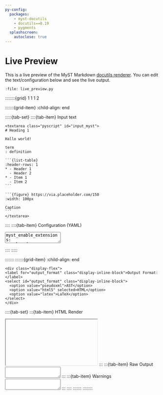 ```yaml
---
py-config:
  packages:
    - myst-docutils
    - docutils==0.19
    - pygments
  splashscreen:
    autoclose: true
---
```


# Live Preview

This is a live preview of the MyST Markdown [docutils renderer](docutils.md).
You can edit the text/configuration below and see the live output.

```{py-script}
:file: live_preview.py
```

::::::::{grid} 1 1 1 2

:::::::{grid-item}
:child-align: end

:::::{tab-set}
::::{tab-item} Input text
````{raw} html
<textarea class="pyscript" id="input_myst">
# Heading 1

Hallo world!

term
: definition

```{list-table}
:header-rows: 1
* - Header 1
  - Header 2
* - Item 1
  - Item 2
```

```{figure} https://via.placeholder.com/150
:width: 100px

Caption
```
</textarea>
````

::::
::::{tab-item} Configuration (YAML)
<textarea class="pyscript" id="input_config">
myst_enable_extensions:
- colon_fence
- deflist
- dollarmath
myst_highlight_code_blocks: false
embed_stylesheet: true
</textarea>
::::
:::::

:::::::
:::::::{grid-item}
:child-align: end

```{raw} html
<div class="display-flex">
<label for="output_format" class="display-inline-block">Output Format:</label>
<select id="output_format" class="display-inline-block">
  <option value="pseudoxml">AST</option>
  <option value="html5" selected>HTML</option>
  <option value="latex">LaTeX</option>
</select>
</div>
```

::::{tab-set}
:::{tab-item} HTML Render
<iframe class="pyscript" id="output_html" readonly="true"></iframe>
:::
:::{tab-item} Raw Output
<textarea class="pyscript" id="output_raw" readonly="true"></textarea>
:::
:::{tab-item} Warnings
<textarea class="pyscript" id="output_warnings" readonly="true"></textarea>
:::
::::
:::::::
::::::::
